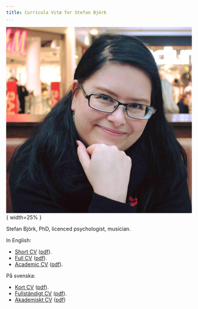 ```yaml
---
title: Curricula Vitæ for Stefan Björk
...
```


![](images/photo.jpg){ width=25% }

Stefan Björk, PhD, licenced psychologist, musician.

In English:

* [Short CV](cv-en.html) ([pdf](pdf/cv-en.pdf)).
* [Full CV](cv-full-en.html) ([pdf](pdf/cv-full-en.pdf)).
* [Academic CV](cv-academic-en.html) ([pdf](pdf/cv-academic-en.pdf)).

På svenska:

* [Kort CV](cv-sv.html) ([pdf](pdf/cv-sv.pdf)).
* [Fullständigt CV](cv-full-sv.html) ([pdf](pdf/cv-full-sv.pdf)).
* [Akademiskt CV](cv-academic-sv.html) ([pdf](pdf/cv-academic-sv.pdf))
